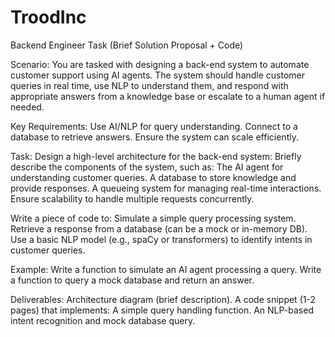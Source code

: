 # TroodInc
Backend Engineer Task (Brief Solution Proposal + Code)

Scenario:
You are tasked with designing a back-end system to automate customer support using AI agents. The system should handle customer queries in real time, use NLP to understand them, and respond with appropriate answers from a knowledge base or escalate to a human agent if needed.

Key Requirements:
Use AI/NLP for query understanding.
Connect to a database to retrieve answers.
Ensure the system can scale efficiently.

Task:
Design a high-level architecture for the back-end system:
Briefly describe the components of the system, such as:
The AI agent for understanding customer queries.
A database to store knowledge and provide responses.
A queueing system for managing real-time interactions.
Ensure scalability to handle multiple requests concurrently.

Write a piece of code to:
Simulate a simple query processing system.
Retrieve a response from a database (can be a mock or in-memory DB).
Use a basic NLP model (e.g., spaCy or transformers) to identify intents in customer queries.

Example:
Write a function to simulate an AI agent processing a query.
Write a function to query a mock database and return an answer.

Deliverables:
Architecture diagram (brief description).
A code snippet (1-2 pages) that implements:
A simple query handling function.
An NLP-based intent recognition and mock database query.

